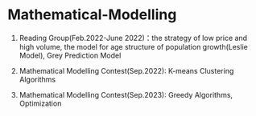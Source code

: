# Mathematical-Modelling
1. Reading Group(Feb.2022-June 2022)：the strategy of low price and high volume, the model for age structure of population growth(Leslie Model), Grey Prediction Model
   
2. Mathematical Modelling Contest(Sep.2022): K-means Clustering Algorithms
   
3. Mathematical Modelling Contest(Sep.2023): Greedy Algorithms, Optimization
